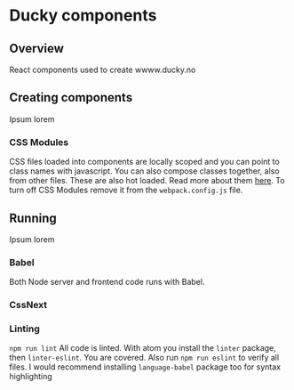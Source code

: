 # Ducky components

## Overview
React components used to create wwww.ducky.no

## Creating components
Ipsum lorem
### CSS Modules
CSS files loaded into components are locally scoped and you can point to class names with javascript.
You can also compose classes together, also from other files.
These are also hot loaded. Read more about them [here](http://glenmaddern.com/articles/css-modules).
To turn off CSS Modules remove it from the `webpack.config.js` file.

## Running
Ipsum lorem

### Babel
Both Node server and frontend code runs with Babel.

### CssNext

### Linting
`npm run lint`
All code is linted. With atom you install the `linter` package, then `linter-eslint`. You are covered.
Also run `npm run eslint` to verify all files.
I would recommend installing `language-babel` package too for syntax highlighting

